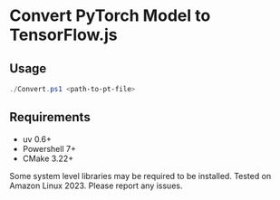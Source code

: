 # Convert PyTorch Model to TensorFlow.js

## Usage

```powershell
./Convert.ps1 <path-to-pt-file>
```

## Requirements

- uv 0.6+
- Powershell 7+
- CMake 3.22+

Some system level libraries may be required to be installed. Tested on Amazon Linux 2023. Please report any issues.
